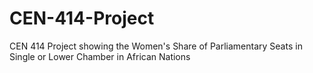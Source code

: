 # CEN-414-Project
CEN 414 Project showing the Women's Share of  Parliamentary Seats in Single or Lower Chamber in African Nations
